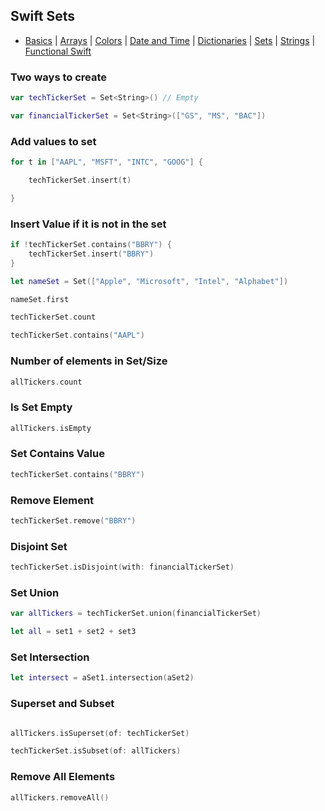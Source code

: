 ##  Swift Sets

- [Basics](README.md) | [Arrays](array.md) | [Colors](color.md) | [Date and Time](Dates/README.md) | [Dictionaries](dictionary.md) | [Sets](sets.md) | [Strings](strings.md) | [Functional Swift](functional.md)

### Two ways to create

```swift
var techTickerSet = Set<String>() // Empty

var financialTickerSet = Set<String>(["GS", "MS", "BAC"])


```


### Add values to set

```swift
for t in ["AAPL", "MSFT", "INTC", "GOOG"] {

    techTickerSet.insert(t)

}
```

### Insert Value if it is not in the set

```swift
if !techTickerSet.contains("BBRY") {
    techTickerSet.insert("BBRY")
}
```


```swift
let nameSet = Set(["Apple", "Microsoft", "Intel", "Alphabet"])

nameSet.first

techTickerSet.count

techTickerSet.contains("AAPL")
```


### Number of elements in Set/Size

```swift
allTickers.count
```


### Is Set Empty

```swift
allTickers.isEmpty
```



### Set Contains Value

```swift
techTickerSet.contains("BBRY")
```

### Remove Element

```swift
techTickerSet.remove("BBRY")
```

### Disjoint Set

```swift
techTickerSet.isDisjoint(with: financialTickerSet)
```


### Set Union

```swift
var allTickers = techTickerSet.union(financialTickerSet)

let all = set1 + set2 + set3
```


### Set Intersection

```swift
let intersect = aSet1.intersection(aSet2)
```


### Superset and Subset

```swift

allTickers.isSuperset(of: techTickerSet)

techTickerSet.isSubset(of: allTickers)
```


### Remove All Elements 

```swift
allTickers.removeAll()

```
